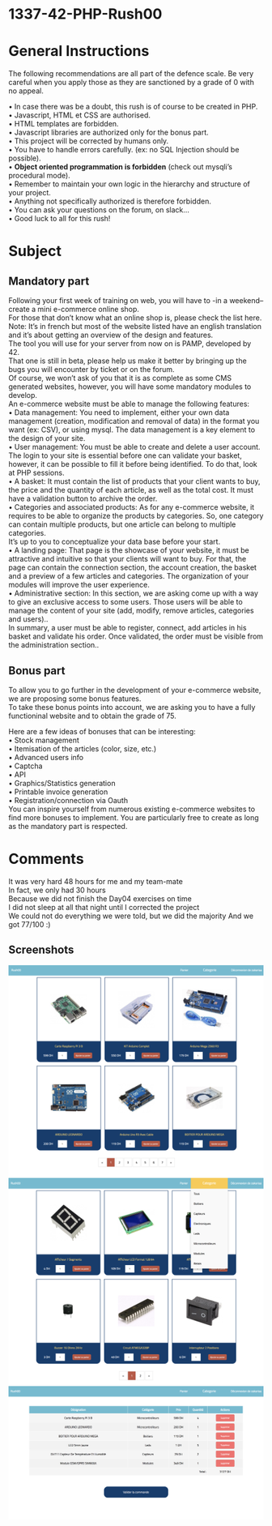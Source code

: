# 1337-42-PHP-Rush00
# General Instructions
The following recommendations are all part of the defence scale. Be very careful when you apply those as they are sanctioned by a grade of 0 with no appeal.  

• In case there was be a doubt, this rush is of course to be created in PHP.  
• Javascript, HTML et CSS are authorised.  
• HTML templates are forbidden.  
• Javascript libraries are authorized only for the bonus part.  
• This project will be corrected by humans only.  
• You have to handle errors carefully. (ex: no SQL Injection should be possible).  
• **Object oriented programmation is forbidden** (check out mysqli’s procedural mode).  
• Remember to maintain your own logic in the hierarchy and structure of your project.  
• Anything not specifically authorized is therefore forbidden.  
• You can ask your questions on the forum, on slack...  
• Good luck to all for this rush!  

# Subject
## Mandatory part
Following your first week of training on web, you will have to -in a weekend– create a mini e-commerce online shop.  
For those that don’t know what an online shop is, please check the list here. Note: It’s in french but most of the website listed have an english translation and it’s about getting an overview of the design and features.  
The tool you will use for your server from now on is PAMP, developed by 42.  
That one is still in beta, please help us make it better by bringing up the bugs you will encounter by ticket or on the forum.  
Of course, we won’t ask of you that it is as complete as some CMS generated websites, however, you will have some mandatory modules to develop.  
An e-commerce website must be able to manage the following features:  
• Data management: You need to implement, either your own data management (creation, modification and removal of data) in the format you want (ex: CSV), or using mysql. The data management is a key element to the design of your site.  
• User management: You must be able to create and delete a user account. The login to your site is essential before one can validate your basket, however, it can be possible to fill it before being identified. To do that, look at PHP sessions.  
• A basket: It must contain the list of products that your client wants to buy, the price and the quantity of each article, as well as the total cost. It must have a validation button to archive the order.  
• Categories and associated products: As for any e-commerce website, it requires to be able to organize the products by categories. So, one category can contain multiple products, but one article can belong to multiple categories.  
It’s up to you to conceptualize your data base before your start.  
• A landing page: That page is the showcase of your website, it must be attractive and intuitive so that your clients will want to buy. For that, the page can contain the connection section, the account creation, the basket and a preview of a few
articles and categories. The organization of your modules will improve the user experience.  
• Administrative section: In this section, we are asking come up with a way to give an exclusive access to some users. Those users will be able to manage the content of your site (add, modify, remove articles, categories and users)..  
In summary, a user must be able to register, connect, add articles in his basket and validate his order. Once validated, the order must be visible from the administration section..  

## Bonus part
To allow you to go further in the development of your e-commerce website, we are proposing some bonus features.  
To take these bonus points into account, we are asking you to have a fully functioninal website and to obtain the grade of 75.  

Here are a few ideas of bonuses that can be interesting:  
• Stock management  
• Itemisation of the articles (color, size, etc.)  
• Advanced users info  
• Captcha  
• API  
• Graphics/Statistics generation  
• Printable invoice generation  
• Registration/connection via Oauth  
You can inspire yourself from numerous existing e-commerce websites to find more bonuses to implement. You are particularly free to create as long as the mandatory part is respected.  

# Comments
It was very hard 48 hours for me and my team-mate  
In fact, we only had 30 hours  
Because we did not finish the Day04 exercises on time  
I did not sleep at all that night until I corrected the project  
We could not do everything we were told, but we did the majority
And we got 77/100 :)

## Screenshots
![index](https://github.com/oulhafiane/1337-42-PHP-Rush00/blob/master/resources/readme/index.png?raw=true)  
![categories](https://github.com/oulhafiane/1337-42-PHP-Rush00/blob/master/resources/readme/categorie.png?raw=true)  
![basket](https://github.com/oulhafiane/1337-42-PHP-Rush00/blob/master/resources/readme/panier.png?raw=true)
